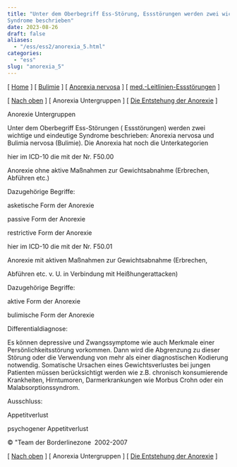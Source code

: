 ```yaml
---
title: "Unter dem Oberbegriff Ess-Störung, Essstörungen werden zwei wichtige und eindeutige
Syndrome beschrieben"
date: 2023-08-26
draft: false
aliases:
  - "/ess/ess2/anorexia_5.html"
categories:
  - "ess"
slug: "anorexia_5"
---
```


[ [Home](../../index.html) ] [ [Bulimie](../ess1/bulemianervosa.html) ] [ [Anorexia nervosa](anorexianervosa.html) ] [ [med.-Leitlinien-Essstörungen](../med_leitlinien_ess.pdf) ]

[ [Nach oben](anorexianervosa.html) ] [ Anorexia Untergruppen ] [ [Die Entstehung der Anorexie](../entstehung_anorexia/entstehung_anorexie.htm) ]

Anorexie Untergruppen

Unter dem Oberbegriff Ess-Störungen ( Essstörungen) werden zwei wichtige und
eindeutige Syndrome beschrieben: Anorexia nervosa und Bulimia nervosa
(Bulimie). Die Anorexia hat noch die Unterkategorien

hier im ICD-10
die mit der Nr. F50.00

Anorexie ohne aktive Maßnahmen
zur Gewichtsabnahme (Erbrechen, Abführen etc.)

Dazugehörige Begriffe:

asketische Form der Anorexie

passive Form der Anorexie

restrictive Form der Anorexie

hier im ICD-10
die mit der Nr. F50.01

Anorexie mit aktiven Maßnahmen
zur Gewichtsabnahme (Erbrechen,

Abführen etc. v. U. in Verbindung mit Heißhungerattacken)

Dazugehörige Begriffe:

aktive Form der Anorexie

bulimische Form der Anorexie

Differentialdiagnose:

Es können depressive und
Zwangssymptome wie auch Merkmale einer Persönlichkeitsstörung vorkommen. Dann
wird die Abgrenzung zu dieser Störung oder die Verwendung von mehr als einer
diagnostischen Kodierung notwendig. Somatische Ursachen eines Gewichtsverlustes
bei jungen Patienten müssen berücksichtigt werden wie z.B. chronisch
konsumierende Krankheiten, Hirntumoren, Darmerkrankungen wie Morbus Crohn oder
ein Malabsorptionssyndrom.

Ausschluss:

Appetitverlust

psychogener
Appetitverlust

© "Team der Borderlinezone 
2002-2007

[ [Nach oben](anorexianervosa.html) ] [ Anorexia Untergruppen ] [ [Die Entstehung der Anorexie](../entstehung_anorexia/entstehung_anorexie.htm) ]
